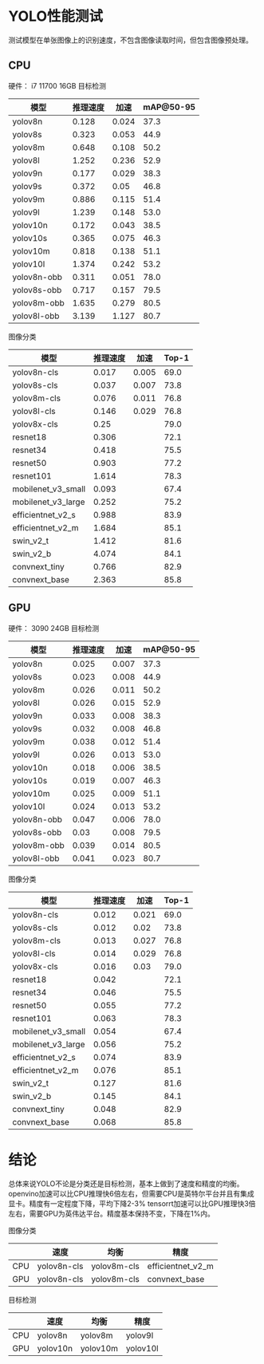 # YOLO性能测试

测试模型在单张图像上的识别速度，不包含图像读取时间，但包含图像预处理。

## CPU

硬件： i7 11700 16GB
目标检测

| 模型          | 推理速度  | 加速    | mAP@50-95 |
|-------------|-------|-------|-----------|  
| yolov8n     | 0.128 | 0.024 | 37.3      |
| yolov8s     | 0.323 | 0.053 | 44.9      |
| yolov8m     | 0.648 | 0.108 | 50.2      |
| yolov8l     | 1.252 | 0.236 | 52.9      |
| yolov9n     | 0.177 | 0.029 | 38.3      |
| yolov9s     | 0.372 | 0.05  | 46.8      |
| yolov9m     | 0.886 | 0.115 | 51.4      |
| yolov9l     | 1.239 | 0.148 | 53.0      |
| yolov10n    | 0.172 | 0.043 | 38.5      |
| yolov10s    | 0.365 | 0.075 | 46.3      |
| yolov10m    | 0.818 | 0.138 | 51.1      |
| yolov10l    | 1.374 | 0.242 | 53.2      |
| yolov8n-obb | 0.311 | 0.051 | 78.0      |
| yolov8s-obb | 0.717 | 0.157 | 79.5      |
| yolov8m-obb | 1.635 | 0.279 | 80.5      |
| yolov8l-obb | 3.139 | 1.127 | 80.7      |

图像分类

| 模型                 | 推理速度  | 加速    | Top-1 |
|--------------------|-------|-------|-------|  
| yolov8n-cls        | 0.017 | 0.005 | 69.0  |
| yolov8s-cls        | 0.037 | 0.007 | 73.8  |
| yolov8m-cls        | 0.076 | 0.011 | 76.8  |
| yolov8l-cls        | 0.146 | 0.029 | 76.8  |
| yolov8x-cls        | 0.25  |       | 79.0  |
| resnet18           | 0.306 |       | 72.1  |
| resnet34           | 0.418 |       | 75.5  |
| resnet50           | 0.903 |       | 77.2  |
| resnet101          | 1.614 |       | 78.3  |
| mobilenet_v3_small | 0.093 |       | 67.4  |
| mobilenet_v3_large | 0.252 |       | 75.2  |
| efficientnet_v2_s  | 0.988 |       | 83.9  |
| efficientnet_v2_m  | 1.684 |       | 85.1  |
| swin_v2_t          | 1.412 |       | 81.6  |
| swin_v2_b          | 4.074 |       | 84.1  |
| convnext_tiny      | 0.766 |       | 82.9  |
| convnext_base      | 2.363 |       | 85.8  |

## GPU

硬件： 3090 24GB
目标检测

| 模型          | 推理速度  | 加速    | mAP@50-95 |
|-------------|-------|-------|-----------|  
| yolov8n     | 0.025 | 0.007 | 37.3      |
| yolov8s     | 0.023 | 0.008 | 44.9      |
| yolov8m     | 0.026 | 0.011 | 50.2      |
| yolov8l     | 0.026 | 0.015 | 52.9      |
| yolov9n     | 0.033 | 0.008 | 38.3      |
| yolov9s     | 0.032 | 0.008 | 46.8      |
| yolov9m     | 0.038 | 0.012 | 51.4      |
| yolov9l     | 0.026 | 0.013 | 53.0      |
| yolov10n    | 0.018 | 0.006 | 38.5      |
| yolov10s    | 0.019 | 0.007 | 46.3      |
| yolov10m    | 0.025 | 0.009 | 51.1      |
| yolov10l    | 0.024 | 0.013 | 53.2      |
| yolov8n-obb | 0.047 | 0.006 | 78.0      |
| yolov8s-obb | 0.03  | 0.008 | 79.5      |
| yolov8m-obb | 0.039 | 0.014 | 80.5      |
| yolov8l-obb | 0.041 | 0.023 | 80.7      |

图像分类

| 模型                 | 推理速度  | 加速    | Top-1 |
|--------------------|-------|-------|-------|  
| yolov8n-cls        | 0.012 | 0.021 | 69.0  |
| yolov8s-cls        | 0.012 | 0.02  | 73.8  |
| yolov8m-cls        | 0.013 | 0.027 | 76.8  |
| yolov8l-cls        | 0.014 | 0.029 | 76.8  |
| yolov8x-cls        | 0.016 | 0.03  | 79.0  |
| resnet18           | 0.042 |       | 72.1  |
| resnet34           | 0.046 |       | 75.5  |
| resnet50           | 0.055 |       | 77.2  |
| resnet101          | 0.063 |       | 78.3  |
| mobilenet_v3_small | 0.054 |       | 67.4  |
| mobilenet_v3_large | 0.056 |       | 75.2  |
| efficientnet_v2_s  | 0.074 |       | 83.9  |
| efficientnet_v2_m  | 0.076 |       | 85.1  |
| swin_v2_t          | 0.127 |       | 81.6  |
| swin_v2_b          | 0.145 |       | 84.1  |
| convnext_tiny      | 0.048 |       | 82.9  |
| convnext_base      | 0.068 |       | 85.8  |

# 结论

总体来说YOLO不论是分类还是目标检测，基本上做到了速度和精度的均衡。
openvino加速可以比CPU推理快6倍左右，但需要CPU是英特尔平台并且有集成显卡。精度有一定程度下降，平均下降2-3%
tensorrt加速可以比GPU推理快3倍左右，需要GPU为英伟达平台。精度基本保持不变，下降在1%内。

图像分类

|     | 速度          | 均衡          | 精度                |
|-----|-------------|-------------|-------------------|
| CPU | yolov8n-cls | yolov8m-cls | efficientnet_v2_m |
| GPU | yolov8n-cls | yolov8m-cls | convnext_base     |

目标检测

|     | 速度       | 均衡       | 精度       |
|-----|----------|----------|----------|
| CPU | yolov8n  | yolov8m  | yolov9l  |
| GPU | yolov10n | yolov10m | yolov10l |


